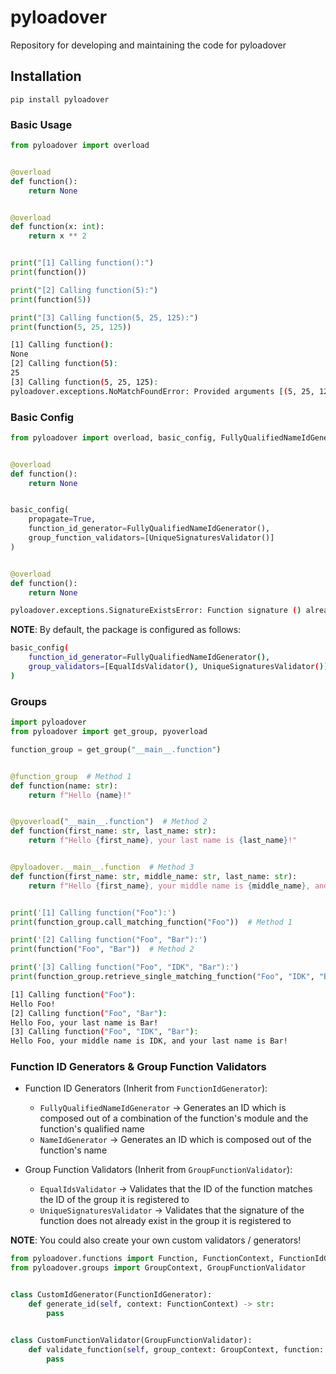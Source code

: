 # pyloadover

Repository for developing and maintaining the code for pyloadover

## Installation

```shell
pip install pyloadover
```

### Basic Usage

```python
from pyloadover import overload


@overload
def function():
    return None


@overload
def function(x: int):
    return x ** 2


print("[1] Calling function():")
print(function())

print("[2] Calling function(5):")
print(function(5))

print("[3] Calling function(5, 25, 125):")
print(function(5, 25, 125))
```

```bash
[1] Calling function():
None
[2] Calling function(5):
25
[3] Calling function(5, 25, 125):
pyloadover.exceptions.NoMatchFoundError: Provided arguments [(5, 25, 125), {}] do not match any signature in group '__main__.function'
```

### Basic Config

```python
from pyloadover import overload, basic_config, FullyQualifiedNameIdGenerator, UniqueSignaturesValidator


@overload
def function():
    return None


basic_config(
    propagate=True,
    function_id_generator=FullyQualifiedNameIdGenerator(),
    group_function_validators=[UniqueSignaturesValidator()]
)


@overload
def function():
    return None
```

```bash
pyloadover.exceptions.SignatureExistsError: Function signature () already exists in group '__main__.function'
```

__NOTE__: By default, the package is configured as follows:

```bash
basic_config(
    function_id_generator=FullyQualifiedNameIdGenerator(),
    group_validators=[EqualIdsValidator(), UniqueSignaturesValidator()]
)
```

### Groups

```python
import pyloadover
from pyloadover import get_group, pyoverload

function_group = get_group("__main__.function")


@function_group  # Method 1
def function(name: str):
    return f"Hello {name}!"


@pyoverload("__main__.function")  # Method 2
def function(first_name: str, last_name: str):
    return f"Hello {first_name}, your last name is {last_name}!"


@pyloadover.__main__.function  # Method 3
def function(first_name: str, middle_name: str, last_name: str):
    return f"Hello {first_name}, your middle name is {middle_name}, and your last name is {last_name}!"


print('[1] Calling function("Foo"):')
print(function_group.call_matching_function("Foo"))  # Method 1

print('[2] Calling function("Foo", "Bar"):')
print(function("Foo", "Bar"))  # Method 2

print('[3] Calling function("Foo", "IDK", "Bar"):')
print(function_group.retrieve_single_matching_function("Foo", "IDK", "Bar")("Foo", "IDK", "Bar"))  # Method 3
```

```bash
[1] Calling function("Foo"):
Hello Foo!
[2] Calling function("Foo", "Bar"):
Hello Foo, your last name is Bar!
[3] Calling function("Foo", "IDK", "Bar"):
Hello Foo, your middle name is IDK, and your last name is Bar!
```

### Function ID Generators & Group Function Validators

* Function ID Generators (Inherit from `FunctionIdGenerator`):
    * `FullyQualifiedNameIdGenerator` -> Generates an ID which is composed out of a combination of the function's module
      and the function's qualified name
    * `NameIdGenerator` -> Generates an ID which is composed out of the function's name

* Group Function Validators (Inherit from `GroupFunctionValidator`):
    * `EqualIdsValidator` -> Validates that the ID of the function matches the ID of the group it is registered to
    * `UniqueSignaturesValidator` -> Validates that the signature of the function does not already exist in the group it
      is registered to

__NOTE__: You could also create your own custom validators / generators!

```python
from pyloadover.functions import Function, FunctionContext, FunctionIdGenerator
from pyloadover.groups import GroupContext, GroupFunctionValidator


class CustomIdGenerator(FunctionIdGenerator):
    def generate_id(self, context: FunctionContext) -> str:
        pass


class CustomFunctionValidator(GroupFunctionValidator):
    def validate_function(self, group_context: GroupContext, function: Function):
        pass
```